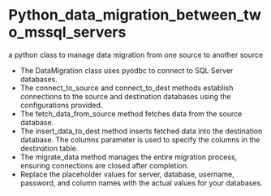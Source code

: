 # Python_data_migration_between_two_mssql_servers
  a python class to manage data migration from one source to another source


- The DataMigration class uses pyodbc to connect to SQL Server databases.
- The connect_to_source and connect_to_dest methods establish connections to the source and destination databases using the configurations provided.
- The fetch_data_from_source method fetches data from the source database.
- The insert_data_to_dest method inserts fetched data into the destination database. The columns parameter is used to specify the columns in the destination table.
- The migrate_data method manages the entire migration process, ensuring connections are closed after completion.
- Replace the placeholder values for server, database, username, password, and column names with the actual values for your databases.

